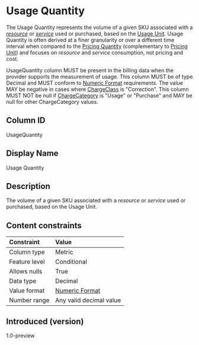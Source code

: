 # Usage Quantity

The Usage Quantity represents the volume of a given SKU associated with a [*resource*](#glossary:resource) or [*service*](#glossary:service) used or purchased, based on the [Usage Unit](#usageunit). Usage Quantity is often derived at a finer granularity or over a different time interval when compared to the [Pricing Quantity](#pricingquantity) (complementary to [Pricing Unit](#pricingunit)) and focuses on *resource* and *service* consumption, not pricing and cost.

UsageQuantity column MUST be present in the billing data when the provider supports the measurement of usage. This column MUST be of type Decimal and MUST conform to [Numeric Format](#numericformat) requirements. The value MAY be negative in cases where [ChargeClass](#chargeclass) is "Correction". This column MUST NOT be null if [ChargeCategory](#chargecategory) is "Usage" or "Purchase" and MAY be null for other ChargeCategory values.

## Column ID

UsageQuantity

## Display Name

Usage Quantity

## Description

The volume of a given SKU associated with a *resource* or *service* used or purchased, based on the Usage Unit.

## Content constraints

| Constraint    | Value                            |
| :------------ | :------------------------------- |
| Column type   | Metric                           |
| Feature level | Conditional                      |
| Allows nulls  | True                             |
| Data type     | Decimal                          |
| Value format  | [Numeric Format](#numericformat) |
| Number range  | Any valid decimal value          |

## Introduced (version)

1.0-preview
